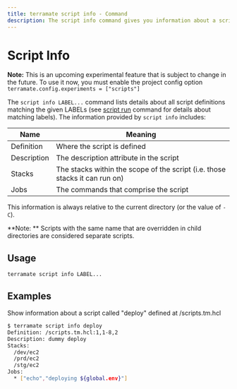 ```yaml
---
title: terramate script info - Command
description: The script info command gives you information about a script
---
```


# Script Info

**Note:** This is an upcoming experimental feature that is subject to change in the future. To use it now, you must enable the project config option `terramate.config.experiments = ["scripts"]`

The `script info LABEL...` command lists details about all script definitions matching the given LABELs (see [script run](./run) command for details about matching labels). The information provided by `script info` includes:

| Name        | Meaning                                                                     |
| ----------- | --------------------------------------------------------------------------- |
| Definition  | Where the script is defined                                                 |
| Description | The description attribute in the script                                     |
| Stacks      | The stacks within the scope of the script (i.e. those stacks it can run on) |
| Jobs        | The commands that comprise the script                                       |

This information is always relative to the current directory (or the value of `-C`).

**Note: ** Scripts with the same name that are overridden in child directories are considered separate scripts.

## Usage

`terramate script info LABEL...`

## Examples

Show information about a script called "deploy" defined at /scripts.tm.hcl

```bash
$ terramate script info deploy
Definition: /scripts.tm.hcl:1,1-8,2
Description: dummy deploy
Stacks:
  /dev/ec2
  /prd/ec2
  /stg/ec2
Jobs:
  * ["echo","deploying ${global.env}"]
```
